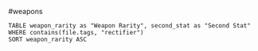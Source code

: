 #weapons
```dataview
TABLE weapon_rarity as "Weapon Rarity", second_stat as "Second Stat"
WHERE contains(file.tags, "rectifier")
SORT weapon_rarity ASC
```